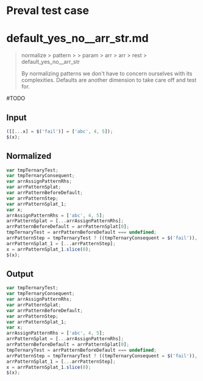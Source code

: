 # Preval test case

# default_yes_no__arr_str.md

> normalize > pattern >  > param > arr > arr > rest > default_yes_no__arr_str
>
> By normalizing patterns we don't have to concern ourselves with its complexities. Defaults are another dimension to take care off and test for.

#TODO

## Input

`````js filename=intro
([[...x] = $('fail')] = ['abc', 4, 5]);
$(x);
`````

## Normalized

`````js filename=intro
var tmpTernaryTest;
var tmpTernaryConsequent;
var arrAssignPatternRhs;
var arrPatternSplat;
var arrPatternBeforeDefault;
var arrPatternStep;
var arrPatternSplat_1;
var x;
arrAssignPatternRhs = ['abc', 4, 5];
arrPatternSplat = [...arrAssignPatternRhs];
arrPatternBeforeDefault = arrPatternSplat[0];
tmpTernaryTest = arrPatternBeforeDefault === undefined;
arrPatternStep = tmpTernaryTest ? ((tmpTernaryConsequent = $('fail')), tmpTernaryConsequent) : arrPatternBeforeDefault;
arrPatternSplat_1 = [...arrPatternStep];
x = arrPatternSplat_1.slice(0);
$(x);
`````

## Output

`````js filename=intro
var tmpTernaryTest;
var tmpTernaryConsequent;
var arrAssignPatternRhs;
var arrPatternSplat;
var arrPatternBeforeDefault;
var arrPatternStep;
var arrPatternSplat_1;
var x;
arrAssignPatternRhs = ['abc', 4, 5];
arrPatternSplat = [...arrAssignPatternRhs];
arrPatternBeforeDefault = arrPatternSplat[0];
tmpTernaryTest = arrPatternBeforeDefault === undefined;
arrPatternStep = tmpTernaryTest ? ((tmpTernaryConsequent = $('fail')), tmpTernaryConsequent) : arrPatternBeforeDefault;
arrPatternSplat_1 = [...arrPatternStep];
x = arrPatternSplat_1.slice(0);
$(x);
`````
